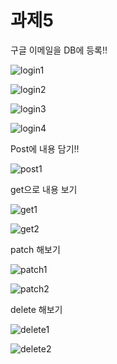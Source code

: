<h1>
  과제5
</h1>
<div>
  구글 이메일을 DB에 등록!!
</div>

![login1](https://github.com/user-attachments/assets/afd297a9-5d77-4913-815b-339bde94e757)

![login2](https://github.com/user-attachments/assets/0018555a-2cb4-4f82-98d6-0064d01c4a3b)

![login3](https://github.com/user-attachments/assets/896c43e4-1ea3-47d3-a7e5-9c3c256d069a)

![login4](https://github.com/user-attachments/assets/1b8c3d9b-fdbf-4700-b306-67d881319930)

<div>
  Post에 내용 담기!!
</div>

![post1](https://github.com/user-attachments/assets/2d2c4be6-1050-4931-ba0e-360fb6e15c78)

<div>
  get으로 내용 보기
</div>

![get1](https://github.com/user-attachments/assets/29c4f26b-a896-4a10-9c41-f49cfca6a0f6)

![get2](https://github.com/user-attachments/assets/73b6dfb4-1463-41f4-8834-585aa438ae98)

<div>
  patch 해보기
</div>

![patch1](https://github.com/user-attachments/assets/4c154e3b-2ab8-428e-a8de-4e1e75b1afcc)

![patch2](https://github.com/user-attachments/assets/386e5f1f-d747-44d2-b5f1-487ac5bb6db6)

<div>
  delete 해보기
</div>

![delete1](https://github.com/user-attachments/assets/03723436-30ac-4220-bca6-41e0b7b9a99f)

![delete2](https://github.com/user-attachments/assets/d5575b48-2262-48fe-abb3-6c0dcccdcb31)


